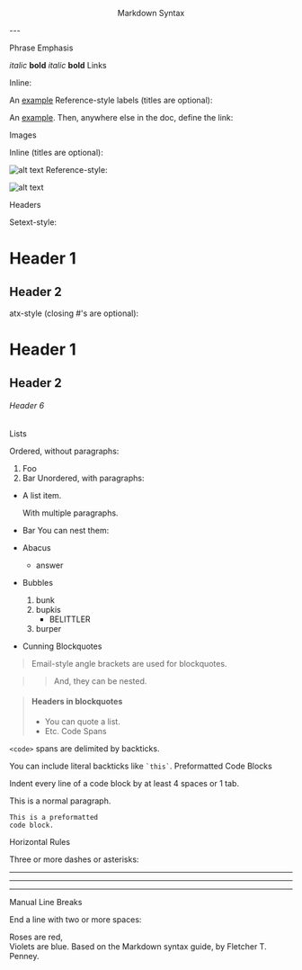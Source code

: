<p style="text-align:center">Markdown Syntax<p>
---

Phrase Emphasis

*italic*   **bold**
_italic_   __bold__
Links

Inline:

An [example](http://url.com/ "Title")
Reference-style labels (titles are optional):

An [example][id]. Then, anywhere
else in the doc, define the link:

  [id]: http://example.com/  "Title"
Images

Inline (titles are optional):

![alt text](/path/img.jpg "Title")
Reference-style:

![alt text][id]

[id]: /url/to/img.jpg "Title"
Headers

Setext-style:

Header 1
========

Header 2
--------
atx-style (closing #'s are optional):

# Header 1 #

## Header 2 ##

###### Header 6
Lists

Ordered, without paragraphs:

1.  Foo
2.  Bar
Unordered, with paragraphs:

*   A list item.

    With multiple paragraphs.

*   Bar
You can nest them:

*   Abacus
    * answer
*   Bubbles
    1.  bunk
    2.  bupkis
        * BELITTLER
    3. burper
*   Cunning
Blockquotes

> Email-style angle brackets
> are used for blockquotes.

> > And, they can be nested.

> #### Headers in blockquotes
> 
> * You can quote a list.
> * Etc.
Code Spans

`<code>` spans are delimited
by backticks.

You can include literal backticks
like `` `this` ``.
Preformatted Code Blocks

Indent every line of a code block by at least 4 spaces or 1 tab.

This is a normal paragraph.

    This is a preformatted
    code block.
Horizontal Rules

Three or more dashes or asterisks:

---

* * *

- - - - 
Manual Line Breaks

End a line with two or more spaces:

Roses are red,   
Violets are blue.
Based on the Markdown syntax guide, by Fletcher T. Penney.